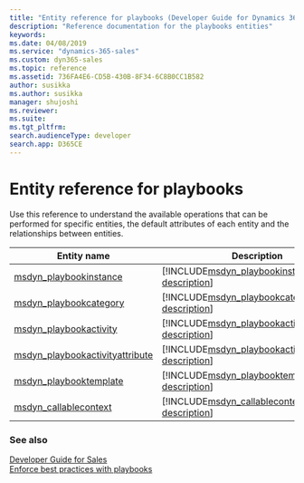 ```yaml
---
title: "Entity reference for playbooks (Developer Guide for Dynamics 365 Sales)| MicrosoftDocs"
description: "Reference documentation for the playbooks entities"
keywords: 
ms.date: 04/08/2019
ms.service: "dynamics-365-sales"
ms.custom: dyn365-sales
ms.topic: reference
ms.assetid: 736FA4E6-CD5B-430B-8F34-6C8B0CC1B582
author: susikka
ms.author: susikka
manager: shujoshi
ms.reviewer: 
ms.suite: 
ms.tgt_pltfrm: 
search.audienceType: developer
search.app: D365CE
---
```

# Entity reference for playbooks

Use this reference to understand the available operations that can be performed for specific entities, the default attributes of each entity and the relationships between entities.

|Entity name|Description|
|------|------|
|[msdyn_playbookinstance](playbooks-entities/msdyn_playbookinstance.md)|[!INCLUDE[msdyn_playbookinstance-description](includes/msdyn_playbookinstance-description.md)]|
|[msdyn_playbookcategory](playbooks-entities/msdyn_playbookcategory.md)|[!INCLUDE[msdyn_playbookcategory-description](includes/msdyn_playbookcategory-description.md)]|
|[msdyn_playbookactivity](playbooks-entities/msdyn_playbookactivity.md)|[!INCLUDE[msdyn_playbookactivity-description](includes/msdyn_playbookactivity-description.md)]|
|[msdyn_playbookactivityattribute](playbooks-entities/msdyn_playbookactivityattribute.md)|[!INCLUDE[msdyn_playbookactivityattribute-description](includes/msdyn_playbookactivityattribute-description.md)]|
|[msdyn_playbooktemplate](playbooks-entities/msdyn_playbooktemplate.md)|[!INCLUDE[msdyn_playbooktemplate-description](includes/msdyn_playbooktemplate-description.md)]|
|[msdyn_callablecontext](playbooks-entities/msdyn_callablecontext.md)|[!INCLUDE[msdyn_callablecontext-description](includes/msdyn_callablecontext-description.md)]|

### See also

[Developer Guide for Sales](../developer-guide.md)<br />
[Enforce best practices with playbooks](../../enforce-best-practices-playbooks.md)
